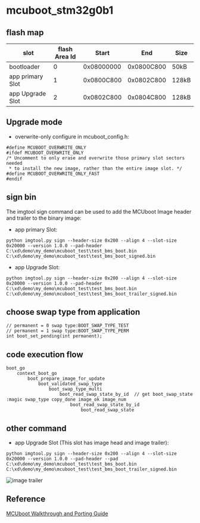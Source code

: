 # mcuboot_stm32g0b1

## flash map
|slot                |flash Area Id     |Start       |End           |Size |
| ------------------ | ---------------- | ---------- | ------------ | --- |
|bootloader          |0                 |0x08000000  |0x0800C800    |50kB |
|app primary Slot    |1                 |0x0800C800  |0x0802C800    |128kB|
|app Upgrade Slot    |2                 |0x0802C800  |0x0804C800    |128kB| 

## Upgrade mode
- overwrite-only configure in mcuboot_config.h:
```
#define MCUBOOT_OVERWRITE_ONLY
#ifdef MCUBOOT_OVERWRITE_ONLY
/* Uncomment to only erase and overwrite those primary slot sectors needed
 * to install the new image, rather than the entire image slot. */
#define MCUBOOT_OVERWRITE_ONLY_FAST
#endif
```

## sign bin
The imgtool sign command can be used to add the MCUboot Image header and trailer to the binary image:

- app primary Slot:

```
python imgtool.py sign --header-size 0x200 --align 4 --slot-size 0x20000 --version 1.0.0 --pad-header C:\xd\demo\my_demo\mcuboot_test\test_bms_boot.bin C:\xd\demo\my_demo\mcuboot_test\test_bms_boot_signed.bin
```

- app Upgrade Slot:
```
python imgtool.py sign --header-size 0x200 --align 4 --slot-size 0x20000 --version 1.0.0 --pad-header C:\xd\demo\my_demo\mcuboot_test\test_bms_boot.bin C:\xd\demo\my_demo\mcuboot_test\test_bms_boot_trailer_signed.bin
```

## choose swap type from application
```
// permanent = 0 swap type:BOOT_SWAP_TYPE_TEST
// permanent = 1 swap type:BOOT_SWAP_TYPE_PERM 
int boot_set_pending(int permanent);
```

## code execution flow
```
boot_go
	context_boot_go
		boot_prepare_image_for_update
			boot_validated_swap_type
				boot_swap_type_multi
                    boot_read_swap_state_by_id  // get boot_swap_state :magic swap_type copy_done image_ok image_num
                        boot_read_swap_state_by_id
                            boot_read_swap_state
```

## other command
- app Upgrade Slot (This slot has image head and image trailer):
```
python imgtool.py sign --header-size 0x200 --align 4 --slot-size 0x20000 --version 1.0.0 --pad-header --pad C:\xd\demo\my_demo\mcuboot_test\test_bms_boot.bin C:\xd\demo\my_demo\mcuboot_test\test_bms_boot_trailer_signed.bin
```
![image trailer](\\app_upgrade_bin_image_trailer.png)

## Reference
[MCUboot Walkthrough and Porting Guide](https://interrupt.memfault.com/blog/mcuboot-overview)
